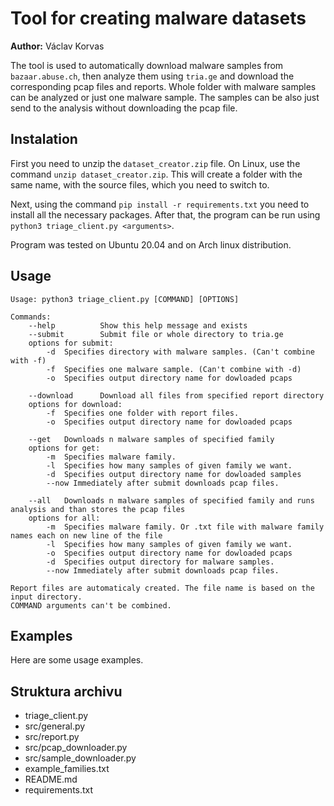 # Tool for creating malware datasets

**Author:** Václav Korvas

The tool is used to automatically download malware samples from `bazaar.abuse.ch`, then analyze them using `tria.ge` and download the corresponding pcap files and reports. Whole folder with malware samples can be analyzed or just one malware sample. The samples can be also just send to the analysis without downloading the pcap file.

## Instalation
First you need to unzip the `dataset_creator.zip` file. On Linux, use the command `unzip dataset_creator.zip`. This will create a folder with the same name, with the source files, which you need to switch to. 

Next, using the command `pip install -r requirements.txt` you need to install all the necessary packages. After that, the program can be run using `python3 triage_client.py <arguments>`.

Program was tested on Ubuntu 20.04 and on Arch linux distribution.

## Usage
```
Usage: python3 triage_client.py [COMMAND] [OPTIONS]

Commands:
    --help          Show this help message and exists 
    --submit	    Submit file or whole directory to tria.ge
    options for submit:
        -d	Specifies directory with malware samples. (Can't combine with -f)
        -f	Specifies one malware sample. (Can't combine with -d)
        -o	Specifies output directory name for dowloaded pcaps

    --download	    Download all files from specified report directory
    options for download:
        -f	Specifies one folder with report files.
        -o	Specifies output directory name for dowloaded pcaps

    --get	Downloads n malware samples of specified family
    options for get:
        -m	Specifies malware family.
        -l	Specifies how many samples of given family we want.
        -d	Specifies output directory name for dowloaded samples
        --now Immediately after submit downloads pcap files.

    --all	Downloads n malware samples of specified family and runs analysis and than stores the pcap files
    options for all:
        -m	Specifies malware family. Or .txt file with malware family names each on new line of the file
        -l	Specifies how many samples of given family we want.
        -o	Specifies output directory name for dowloaded pcaps
        -d	Specifies output directory for malware samples.
        --now Immediately after submit downloads pcap files.

Report files are automaticaly created. The file name is based on the input directory.
COMMAND arguments can't be combined.

```
## Examples
Here are some usage examples.

## Struktura archivu
* triage_client.py
* src/general.py
* src/report.py
* src/pcap_downloader.py
* src/sample_downloader.py
* example_families.txt
* README.md 
* requirements.txt
